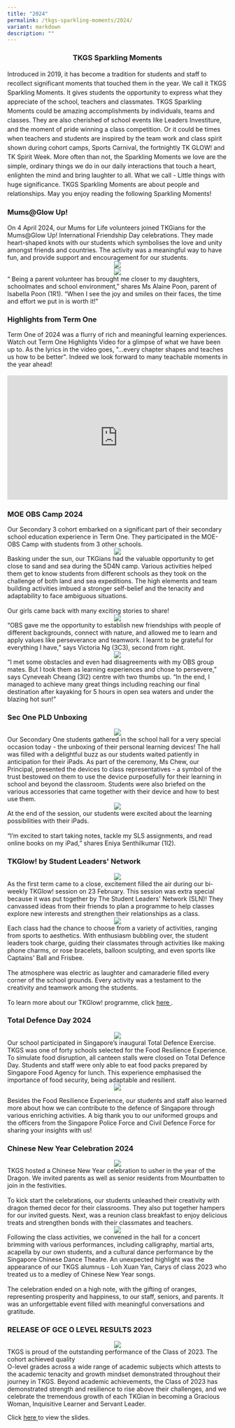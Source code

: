 ```yaml
---
title: "2024"
permalink: /tkgs-sparkling-moments/2024/
variant: markdown
description: ""
---
```

<center>
  <h3><strong>TKGS Sparkling Moments</strong></h3>
</center>
  <p style="line-height: 1.5;">
    Introduced in 2019, it has become a tradition for students and staff to recollect significant moments 
    that touched them in the year. We call it TKGS Sparkling Moments. It gives students the opportunity 
    to express what they appreciate of the school, teachers and classmates. TKGS Sparkling Moments 
    could be amazing accomplishments by individuals, teams and classes. They are also cherished 
    of school events like Leaders Investiture, and the moment of pride winning a class competition. 
    Or it could be times when teachers and students are inspired by the team work and class spirit 
    shown during cohort camps, Sports Carnival, the fortnightly TK GLOW! and TK Spirit Week. 
    More often than not, the Sparkling Moments we love are the simple, ordinary things we do in our 
    daily interactions that touch a heart, enlighten the mind and bring laughter to all. What we call - 
    Little things with huge significance. TKGS Sparkling Moments are about people and relationships. 
    May you enjoy reading the following Sparkling Moments!
  </p>


<h3><strong>Mums@Glow Up!</strong></h3>
On 4 April 2024, our Mums for Life volunteers joined TKGians for the Mums@Glow Up! International Friendship Day celebrations. They made heart-shaped knots with our students which symbolises the love and unity amongst friends and countries. The activity was a meaningful way to have fun, and provide support and encouragement for our students. 
<center><img src="/images/Sparkling_Moment/2024/mums_glowup1.png"></center>
<center><img src="/images/Sparkling_Moment/2024/mums_glowup2.png"></center>
“ Being a parent volunteer has brought me closer to my daughters, schoolmates and school environment,” shares Ms Alaine Poon, parent of Isabella Poon (1R1). “When I see the joy and smiles on their faces, the time and effort we put in is worth it!”  


<h3><strong>Highlights from Term One</strong></h3>
Term One of 2024 was a flurry of rich and meaningful learning experiences. Watch out Term One Highlights Video for a glimpse of what we have been up to. As the lyrics in the video goes, "…every chapter shapes and teaches us how to be better". Indeed we look forward to many teachable moments in the year ahead!<br><br>

<div style="position: relative; padding-bottom: 56.25%; height: 0; overflow: hidden;">
	<iframe style="position: absolute; top: 0; left: 0; width: 100%; height: 100%;" allowfullscreen="" allow="accelerometer; autoplay; clipboard-write; encrypted-media; gyroscope; picture-in-picture; web-share" frameborder="0" title="YouTube video player" src="https://www.youtube.com/embed/oP0icu1DNlE?si=s5fAkCizCTpy-ajR">
	</iframe>
</div>


<h3><strong>MOE OBS Camp 2024</strong></h3>
Our Secondary 3 cohort embarked on a significant part of their secondary school education experience in Term One. They participated in the MOE-OBS Camp with students from 3 other schools.
<center><img src="/images/Sparkling_Moment/2024/obs1.png"></center>
Basking under the sun, our TKGians had the valuable opportunity to get close to sand and sea during the 5D4N camp. Various activities helped them get to know students from different schools as they took on the challenge of both land and sea expeditions. The high elements and team building activities imbued a stronger self-belief and the tenacity and adaptability to face ambiguous situations. <br><br>
Our girls came back with many exciting stories to share!  
<center><img src="/images/Sparkling_Moment/2024/obs_teachstu.jpg"></center>
“OBS gave me the opportunity to establish new friendships with people of different backgrounds, connect with nature, and allowed me to learn and apply values like perseverance and teamwork. I learnt to be grateful for everything I have,” says Victoria Ng (3C3), second from right. 
<center><img src="/images/Sparkling_Moment/2024/obs_stud_water_.jpg"></center>
“I met some obstacles and even had disagreements with my OBS group mates. But I took them as  learning experiences and chose to persevere,” says Cyneveah Cheang (3I2) centre with two thumbs up. “In the end, I managed to achieve many great things including reaching our final destination after kayaking for 5 hours in open sea waters and under the blazing hot sun!”


<h3><strong>Sec One PLD Unboxing</strong></h3>
<center><img src="/images/Sparkling_Moment/2024/unbox_main_1.jpg"></center>
Our Secondary One students gathered in the school hall for a very special occasion today - the unboxing of their personal learning devices! The hall was filled with a delightful buzz as our students waited patiently in anticipation for their iPads. As part of the ceremony, Ms Chew, our Principal, presented the devices to class representatives - a symbol of the trust bestowed on them to use the device purposefully for their learning in school and beyond the classroom. Students were also briefed on the various accessories that came together with their device and how to best use them. 
<center><img src="/images/Sparkling_Moment/2024/unbox_layout2.png"></center>
At the end of the session, our students were excited about the learning possibilities with their iPads. <br><br>
“I’m excited to start taking notes, tackle my SLS assignments, and read online books on my iPad,” shares Eniya Senthilkumar (1I2).


<h3><strong>TKGlow! by Student Leaders' Network</strong></h3>
<center><img src="/images/Sparkling_Moment/2024/tkglow1.png"></center>
As the first term came to a close, excitement filled the air during our bi-weekly TKGlow! session on 23 February. This session was extra special because it was  put together by The Student Leaders' Network (SLN)! They canvassed ideas from their friends to plan a programme to help classes explore new interests and strengthen their relationships as a class. 
<center><img src="/images/Sparkling_Moment/2024/tkglow2.png"></center>
Each class had the chance to choose from a variety of activities, ranging from sports to aesthetics. With enthusiasm bubbling over, the student leaders took charge, guiding their classmates through activities like making phone charms, or rose bracelets, balloon sculpting, and even sports like Captains' Ball and Frisbee.<br><br>
The atmosphere was electric as laughter and camaraderie filled every corner of the school grounds. Every activity was a testament to the creativity and teamwork among the students.
<br><br>
To learn more about our TKGlow! programme, click <a href="/learning-at-tkgs/signature-programmes/tkglow/" target="_blank" rel="noopener">here </a>.


<h3><strong>Total Defence Day 2024</strong></h3>
<center><a href="/images/Sparkling_Moment/2024/TDD_cover_pic.jpg"><img src="/images/Sparkling_Moment/2024/TDD_cover_pic_big.jpg"></a></center>
Our school participated in Singapore’s inaugural Total Defence Exercise. TKGS was one of forty schools selected for the Food Resilience Experience. To simulate food disruption, all canteen stalls were closed on Total Defence Day. Students and staff were only able to eat food packs prepared by Singapore Food Agency for lunch. This experience emphasised the importance of food security, being adaptable and resilient.<br>

<center><img src="/images/Sparkling_Moment/2024/TDD_combine.PNG"></center>

Besides the Food Resilience Experience, our students and staff also learned more about how we can contribute to the defence of Singapore through various enriching activities. A big thank you to our uniformed groups and the officers from the Singapore Police Force and Civil Defence Force for sharing your insights with us!


<h3><strong>Chinese New Year Celebration 2024</strong></h3>

<center><img src="/images/Sparkling_Moment/2024/cny_s1.jpg"></center>
TKGS hosted a Chinese New Year celebration to usher in the year of the
Dragon. We invited parents as well as senior residents from Mountbatten
to join in the festivities.<br><br>
To kick start the celebrations, our students unleashed their creativity
with dragon themed decor for their classrooms. They also put together hampers
for our invited guests. Next, was a reunion class breakfast to enjoy delicious
treats and strengthen bonds with their classmates and teachers.
<center><img src="/images/Sparkling_Moment/2024/cny_s2.png"></center>
Following the class activities, we convened in the hall for a concert
brimming with various performances, including calligraphy, martial arts,
acapella by our own students, and a cultural dance performance by the Singapore
Chinese Dance Theatre. An unexpected highlight was the appearance of our
TKGS alumnus - Loh Xuan Yan, Carys of class 2023 who treated us to a medley
of Chinese New Year songs.<br><br>
The celebration ended on a high note, with the gifting of oranges, representing
prosperity and happiness, to our staff, seniors, and parents. It was an
unforgettable event filled with meaningful conversations and gratitude.


<h3><strong>RELEASE OF GCE O LEVEL RESULTS 2023</strong></h3>
<center><img src="/images/Sparkling_Moment/2024/cover.png"></center>
TKGS is proud of the outstanding performance of the Class of 2023. The cohort achieved quality <br>O-level grades across a wide range of academic subjects which attests to the academic tenacity and growth mindset demonstrated throughout their journey in TKGS. Beyond academic achievements, the Class of 2023 has demonstrated strength and resilience to rise above their challenges, and we celebrate the tremendous growth of each TKGian in becoming a Gracious Woman, Inquisitive Learner and Servant Leader.

Click <a href="https://drive.google.com/file/d/1xKtwByH8vnDGZKfGSIiHA3vH_BuOlQHu/view?usp=drive_link" target="_blank" rel="noopener">here </a>to view the slides.